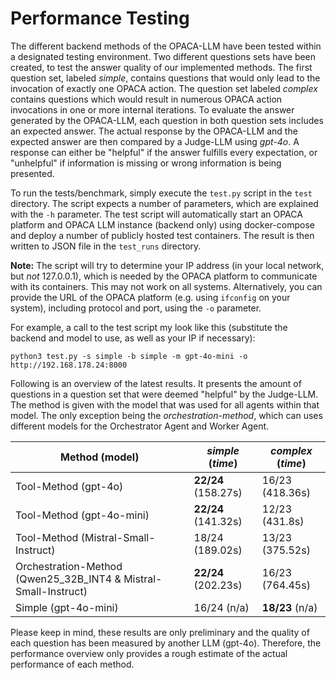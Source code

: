 
# Performance Testing

The different backend methods of the OPACA-LLM have been tested within a designated testing environment. Two different questions sets have been created, to test the answer quality of our implemented methods. The first question set, labeled _simple_, contains questions that would only lead to the invocation of exactly one OPACA action. The question set labeled _complex_ contains questions which would result in numerous OPACA action invocations in one or more internal iterations. To evaluate the answer generated by the OPACA-LLM, each question in both question sets includes an expected answer. The actual response by the OPACA-LLM and the expected answer are then compared by a Judge-LLM using _gpt-4o_. A response can either be "helpful" if the answer fulfills every expectation, or "unhelpful" if information is missing or wrong information is being presented.

To run the tests/benchmark, simply execute the `test.py` script in the `test` directory. The script expects a number of parameters, which are explained with the `-h` parameter. The test script will automatically start an OPACA platform and OPACA LLM instance (backend only) using docker-compose and deploy a number of publicly hosted test containers. The result is then written to JSON file in the `test_runs` directory.

**Note:** The script will try to determine your IP address (in your local network, but _not_ 127.0.0.1), which is needed by the OPACA platform to communicate with its containers. This may not work on all systems. Alternatively, you can provide the URL of the OPACA platform (e.g. using `ifconfig` on your system), including protocol and port, using the `-o` parameter.

For example, a call to the test script my look like this (substitute the backend and model to use, as well as your IP if necessary):

```
python3 test.py -s simple -b simple -m gpt-4o-mini -o http://192.168.178.24:8000
```

Following is an overview of the latest results. It presents the amount of questions in a question set that were deemed "helpful" by the Judge-LLM. The method is given with the model that was used for all agents within that model. The only exception being the _orchestration-method_, which can uses different models for the Orchestrator Agent and Worker Agent.

| Method (model)                                                  | _simple_ (_time_)   | _complex_ (_time_) |
|-----------------------------------------------------------------|---------------------|--------------------|
| Tool-Method (gpt-4o)                                            | **22/24** (158.27s) | 16/23 (418.36s)    |
| Tool-Method (gpt-4o-mini)                                       | **22/24** (141.32s) | 12/23 (431.8s)     |
| Tool-Method (Mistral-Small-Instruct)                            | 18/24 (189.02s)     | 13/23 (375.52s)    |
| Orchestration-Method (Qwen25_32B_INT4 & Mistral-Small-Instruct) | **22/24** (202.23s) | 16/23 (764.45s)    |
| Simple (gpt-4o-mini)                                            | 16/24 (n/a)         | **18/23** (n/a)    |

Please keep in mind, these results are only preliminary and the quality of each question has been measured by another LLM (gpt-4o). Therefore, the performance overview only provides a rough estimate of the actual performance of each method.
